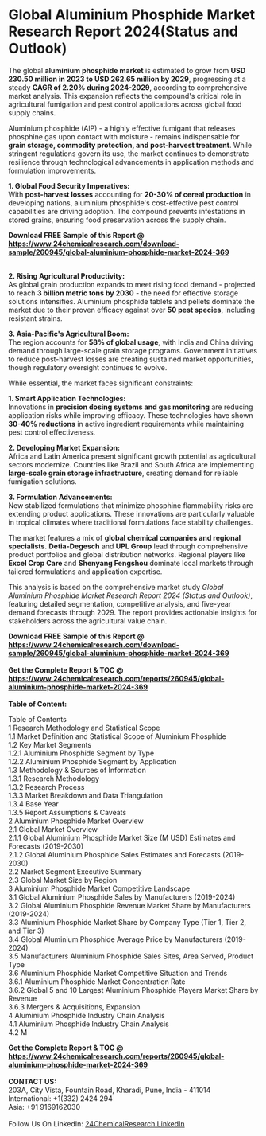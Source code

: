 <h1>Global Aluminium Phosphide Market Research Report 2024(Status and Outlook)</h1><p>The global <strong>aluminium phosphide market</strong> is estimated to grow from <strong>USD 230.50 million in 2023 to USD 262.65 million by 2029</strong>, progressing at a steady <strong>CAGR of 2.20% during 2024-2029</strong>, according to comprehensive market analysis. This expansion reflects the compound's critical role in agricultural fumigation and pest control applications across global food supply chains.</p><p>Aluminium phosphide (AlP) - a highly effective fumigant that releases phosphine gas upon contact with moisture - remains indispensable for <strong>grain storage, commodity protection, and post-harvest treatment</strong>. While stringent regulations govern its use, the market continues to demonstrate resilience through technological advancements in application methods and formulation improvements.</p><p><strong>1. Global Food Security Imperatives:</strong><br>
With <strong>post-harvest losses</strong> accounting for <strong>20-30% of cereal production</strong> in developing nations, aluminium phosphide's cost-effective pest control capabilities are driving adoption. The compound prevents infestations in stored grains, ensuring food preservation across the supply chain.</p><div><b>Download FREE Sample of this Report @ 
            <a href="https://www.24chemicalresearch.com/download-sample/260945/global-aluminium-phosphide-market-2024-369">
            https://www.24chemicalresearch.com/download-sample/260945/global-aluminium-phosphide-market-2024-369</a></b></div><br><p><strong>2. Rising Agricultural Productivity:</strong><br>
As global grain production expands to meet rising food demand - projected to reach <strong>3 billion metric tons by 2030</strong> - the need for effective storage solutions intensifies. Aluminium phosphide tablets and pellets dominate the market due to their proven efficacy against over <strong>50 pest species</strong>, including resistant strains.</p><p><strong>3. Asia-Pacific's Agricultural Boom:</strong><br>
The region accounts for <strong>58% of global usage</strong>, with India and China driving demand through large-scale grain storage programs. Government initiatives to reduce post-harvest losses are creating sustained market opportunities, though regulatory oversight continues to evolve.</p><p>While essential, the market faces significant constraints:</p><p><strong>1. Smart Application Technologies:</strong><br>
Innovations in <strong>precision dosing systems and gas monitoring</strong> are reducing application risks while improving efficacy. These technologies have shown <strong>30-40% reductions</strong> in active ingredient requirements while maintaining pest control effectiveness.</p><p><strong>2. Developing Market Expansion:</strong><br>
Africa and Latin America present significant growth potential as agricultural sectors modernize. Countries like Brazil and South Africa are implementing <strong>large-scale grain storage infrastructure</strong>, creating demand for reliable fumigation solutions.</p><p><strong>3. Formulation Advancements:</strong><br>
New stabilized formulations that minimize phosphine flammability risks are extending product applications. These innovations are particularly valuable in tropical climates where traditional formulations face stability challenges.</p><p>The market features a mix of <strong>global chemical companies and regional specialists</strong>. <strong>Detia-Degesch</strong> and <strong>UPL Group</strong> lead through comprehensive product portfolios and global distribution networks. Regional players like <strong>Excel Crop Care</strong> and <strong>Shenyang Fengshou</strong> dominate local markets through tailored formulations and application expertise.</p><p>This analysis is based on the comprehensive market study <em>Global Aluminium Phosphide Market Research Report 2024 (Status and Outlook)</em>, featuring detailed segmentation, competitive analysis, and five-year demand forecasts through 2029. The report provides actionable insights for stakeholders across the agricultural value chain.</p><div><b>Download FREE Sample of this Report @ 
            <a href="https://www.24chemicalresearch.com/download-sample/260945/global-aluminium-phosphide-market-2024-369">
            https://www.24chemicalresearch.com/download-sample/260945/global-aluminium-phosphide-market-2024-369</a></b></div><br><div><b>Get the Complete Report & TOC @ 
            <a href="https://www.24chemicalresearch.com/reports/260945/global-aluminium-phosphide-market-2024-369">
            https://www.24chemicalresearch.com/reports/260945/global-aluminium-phosphide-market-2024-369</a></b></div><br>
            <b>Table of Content:</b><p>Table of Contents<br />
1 Research Methodology and Statistical Scope<br />
1.1 Market Definition and Statistical Scope of Aluminium Phosphide<br />
1.2 Key Market Segments<br />
1.2.1 Aluminium Phosphide Segment by Type<br />
1.2.2 Aluminium Phosphide Segment by Application<br />
1.3 Methodology & Sources of Information<br />
1.3.1 Research Methodology<br />
1.3.2 Research Process<br />
1.3.3 Market Breakdown and Data Triangulation<br />
1.3.4 Base Year<br />
1.3.5 Report Assumptions & Caveats<br />
2 Aluminium Phosphide Market Overview<br />
2.1 Global Market Overview<br />
2.1.1 Global Aluminium Phosphide Market Size (M USD) Estimates and Forecasts (2019-2030)<br />
2.1.2 Global Aluminium Phosphide Sales Estimates and Forecasts (2019-2030)<br />
2.2 Market Segment Executive Summary<br />
2.3 Global Market Size by Region<br />
3 Aluminium Phosphide Market Competitive Landscape<br />
3.1 Global Aluminium Phosphide Sales by Manufacturers (2019-2024)<br />
3.2 Global Aluminium Phosphide Revenue Market Share by Manufacturers (2019-2024)<br />
3.3 Aluminium Phosphide Market Share by Company Type (Tier 1, Tier 2, and Tier 3)<br />
3.4 Global Aluminium Phosphide Average Price by Manufacturers (2019-2024)<br />
3.5 Manufacturers Aluminium Phosphide Sales Sites, Area Served, Product Type<br />
3.6 Aluminium Phosphide Market Competitive Situation and Trends<br />
3.6.1 Aluminium Phosphide Market Concentration Rate<br />
3.6.2 Global 5 and 10 Largest Aluminium Phosphide Players Market Share by Revenue<br />
3.6.3 Mergers & Acquisitions, Expansion<br />
4 Aluminium Phosphide Industry Chain Analysis<br />
4.1 Aluminium Phosphide Industry Chain Analysis<br />
4.2 M</p><div><b>Get the Complete Report & TOC @ 
            <a href="https://www.24chemicalresearch.com/reports/260945/global-aluminium-phosphide-market-2024-369">
            https://www.24chemicalresearch.com/reports/260945/global-aluminium-phosphide-market-2024-369</a></b></div><br><b>CONTACT US:</b><br>
            203A, City Vista, Fountain Road, Kharadi, Pune, India - 411014<br>
            International: +1(332) 2424 294<br>
            Asia: +91 9169162030 <br><br>
            Follow Us On LinkedIn: <a href="https://www.linkedin.com/company/24chemicalresearch/">24ChemicalResearch LinkedIn</a>